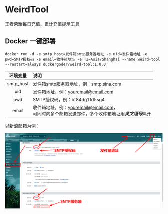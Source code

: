 # WeirdTool
王者荣耀每日充值、累计充值提示工具

## Docker 一键部署
```Shell
docker run -d -e smtp_host=发件箱smtp服务器地址 -e uid=发件箱地址 -e pwd=SMTP授权码 -e email=收件箱地址 -e TZ=Asia/Shanghai --name weird-tool --restart=always duckergoder/weird-tool:1.0.0
```
| 环境变量 | 说明 |
| :----: | :---- |
| smtp_host | 发件箱smtp服务器地址，例：smtp.sina.com |
| uid | 发件箱地址，例：youremail@email.com |
| pwd | SMTP授权码，例：bf84dg1fd5sg4 |
| email | 收件箱地址，例：youremail@email.com，<br>可同时向多个邮箱发送邮件，多个收件箱地址用***英文逗号***隔开 |

以[新浪邮箱](https://mail.sina.com.cn/)为例：

![](/sina_email.png)
